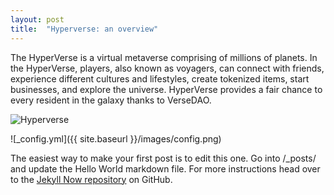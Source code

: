 ```yaml
---
layout: post
title:  "Hyperverse: an overview"
---
```


The HyperVerse is a virtual metaverse comprising of millions of planets. In the HyperVerse, players, also known as voyagers, can connect with friends, experience different cultures and lifestyles, create tokenized items, start businesses, and explore the universe. HyperVerse provides a fair chance to every resident in the galaxy thanks to VerseDAO.

![Hyperverse](/blog/images/upload/screenshot1.png)

![_config.yml]({{ site.baseurl }}/images/config.png)

The easiest way to make your first post is to edit this one. Go into /_posts/ and update the Hello World markdown file. For more instructions head over to the [Jekyll Now repository](https://github.com/barryclark/jekyll-now) on GitHub.